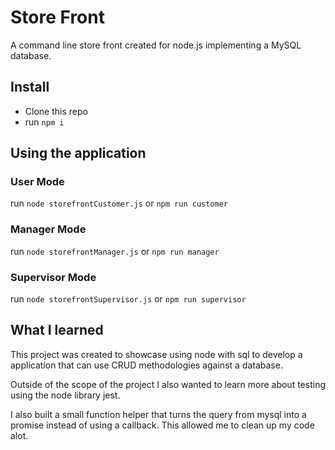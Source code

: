 # Store Front

A command line store front created for node.js implementing a MySQL database.

## Install

- Clone this repo
- run `npm i`

## Using the application

### User Mode

run `node storefrontCustomer.js` or `npm run customer`

### Manager Mode

run `node storefrontManager.js` or `npm run manager`

### Supervisor Mode 

run `node storefrontSupervisor.js` or `npm run supervisor`

## What I learned

This project was created to showcase using node with sql to develop a application that can use CRUD methodologies against a database. 

Outside of the scope of the project I also wanted to learn more about testing using the node library jest. 

I also built a small function helper that turns the query from mysql into a promise instead of using a callback. This allowed me to clean up my code alot.